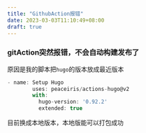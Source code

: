 ```yaml
---
title: "GithubAction报错"
date: 2023-03-03T11:10:49+08:00
draft: true
---
```


### gitAction突然报错，不会自动构建发布了
原因是我的脚本把``` hugo ```的版本放成最近版本

``` javascript
- name: Setup Hugo
        uses: peaceiris/actions-hugo@v2
        with:
          hugo-version: '0.92.2'
          extended: true
```
目前换成本地版本，本地版能可以打包成功
